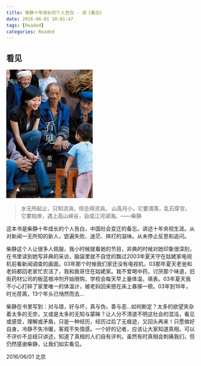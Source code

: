 ```yaml
---
title: 柴静十年成长的个人告白 - 读《看见》
date: 2016-06-01 10:01:47
tags: [Readed]
categories: Readed
---
```


## 看见

![看见](/images/read/read_kj.jpg)
>水无所起止，只知流淌，但总得流淌。
>山高月小，它要滴落，乱石穿空，它要拍岸，遇上高山峡谷，自成江河湖海。——柴静

这本书是柴静十年成长的个人告白，中国社会变迁的备忘。讲述十年央视生涯。从对新闻一无所知的新人，尝遍失败、迷茫、摔打的滋味。从未停止反思和追问。

柴静这个人让很多人佩服，我小时候就看她的节目，非典的时候对她印象很深刻，在书里读到她写非典的采访，脑袋里就不自觉的飘过2003年夏天守在姑姥家电视机前看新闻调查的画面。03年那个时候我们家还没有电视机，03那年夏天老爸和老妈都回老家忙农活了，我和我哥住在姑姥家。我不爱喝中药，讨厌那个味道，旧街药材公司的板蓝根冲剂开始限购，学校会每天早上量体温，填表。03年夏天我不小心打碎了家里唯一的体温计，被老妈回来摁在床上暴揍一顿。03年到16年，时光荏苒，13个年头已悄然而去...

柴静在书里写到：对与错，好与坏，真与伪，善与恶...如何断定？太多的欲望夹杂着太多的无奈，又或是太多的无知与蒙昧？让人分不清道不明这社会的混沌，看见或感受，理解或矛盾，只是一种经历，经历过后了无痕迹，又回头再来！只愿做好自身，冷静不失冷暖，客观不失情感。一个好的记者，应该让大家知道真相，可以不评价不总结只讲述，知道了真相的人们自有评判，虽然有时真相会刺痛我们，但仍然感谢柴静，让我们如实看见。

2016/06/01 北京